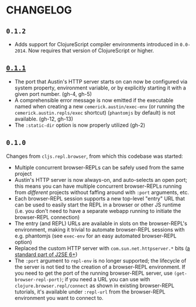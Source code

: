# CHANGELOG

## `0.1.2`

* Adds support for ClojureScript compiler environments introduced in `0.0-2014`.
  Now requires that version of ClojureScript or higher.

## [`0.1.1`](https://github.com/cemerick/austin/issues?milestone=1&page=1&state=closed)

* The port that Austin's HTTP server starts on can now be configured via system
  property, environment variable, or by explicitly starting it with a given port
  number. (gh-4, gh-5)
* A comprehensible error message is now emitted if the executable named when
  creating a new `cemerick.austin/exec-env` (or running the
  `cemerick.austin.repls/exec` shortcut) (`phantomjs` by default) is not
  available. (gh-12, gh-13)
* The `:static-dir` option is now properly utilized (gh-2)

## `0.1.0`

Changes from `cljs.repl.browser`, from which this codebase was started:

* Multiple concurrent browser-REPLs can be safely used from the same project
* Austin's HTTP server is now always-on, and auto-selects an open port; this
  means you can have multiple concurrent browser-REPLs running from _different_
  projects without faffing around with `:port` arguments, etc.
* Each browser-REPL session supports a new top-level "entry" URL that can be
  used to easily start the REPL in a browser or other JS runtime (i.e. you don't
  need to have a separate webapp running to initiate the browser-REPL
  connection)
* The entry (and REPL) URLs are available in slots on the browser-REPL's
  environment, making it trivial to automate browser-REPL sessions with e.g.
  phantomjs (see `exec-env` for an easy automated browser-REPL option)
* Replaced the custom HTTP server with `com.sun.net.httpserver.*` bits ([a
  standard part of J2SE
  6+](http://docs.oracle.com/javase/7/docs/technotes/guides/net/enhancements-6.0.html))
* The `:port` argument to `repl-env` is no longer supported; the lifecycle of
  the server is not tied to the creation of a browser-REPL environment.  If you
  need to get the port of the running browser-REPL server, use
  `(get-browser-repl-port)`; if you need a URL you can use with
  `clojure.browser.repl/connect` as shown in existing browser-REPL tutorials,
  it's available under `:repl-url` from the browser-REPL environment you want to
  connect to.
